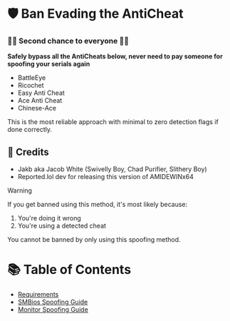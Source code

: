 # 🛡️ Ban Evading the AntiCheat
### 💪💪 Second chance to everyone 💪💪

**Safely bypass all the AntiCheats below, never need to pay someone for spoofing your serials again**
- BattleEye
- Ricochet
- Easy Anti Cheat
- Ace Anti Cheat
- Chinese-Ace

This is the most reliable approach with minimal to zero detection flags if done correctly.

## 🙌 Credits
- Jakb aka Jacob White (Swivelly Boy, Chad Purifier, Slithery Boy)
- Reported.lol dev for releasing this version of AMIDEWINx64

> [!WARNING]
> If you get banned using this method, it's most likely because:
> 1. You're doing it wrong
> 2. You're using a detected cheat
>
> You cannot be banned by only using this spoofing method.

# 📚 Table of Contents
- [Requirements](https://github.com/GoofyNest/HardwareSpoofing/blob/main/step-1%20(Requirements).md)
- [SMBios Spoofing Guide](https://github.com/GoofyNest/HardwareSpoofing/blob/main/step-2%20(SMBios).md)
- [Monitor Spoofing Guide](https://github.com/GoofyNest/HardwareSpoofing/blob/main/step-3%20(Monitor).md)
